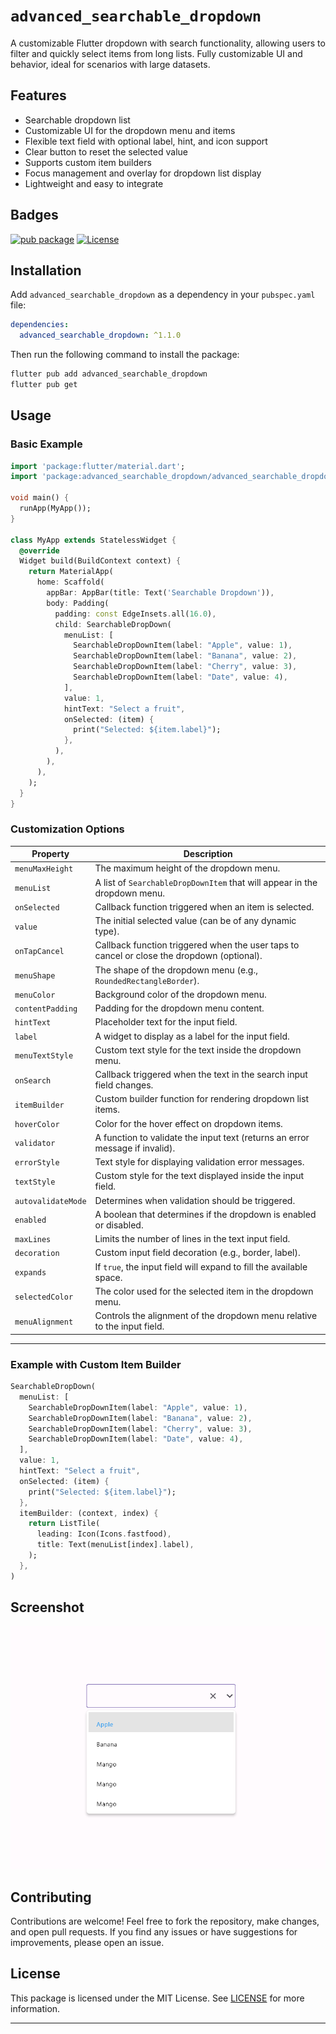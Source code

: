 
# `advanced_searchable_dropdown`

A customizable Flutter dropdown with search functionality, allowing users to filter and quickly select items from long lists. Fully customizable UI and behavior, ideal for scenarios with large datasets.

## Features

- Searchable dropdown list
- Customizable UI for the dropdown menu and items
- Flexible text field with optional label, hint, and icon support
- Clear button to reset the selected value
- Supports custom item builders
- Focus management and overlay for dropdown list display
- Lightweight and easy to integrate

## Badges

[![pub package](https://img.shields.io/pub/v/advanced_searchable_dropdown.svg)](https://pub.dev/packages/advanced_searchable_dropdown)
[![License](https://img.shields.io/badge/License-MIT-blue.svg)](https://opensource.org/licenses/MIT)

## Installation

Add `advanced_searchable_dropdown` as a dependency in your `pubspec.yaml` file:

```yaml
dependencies:
  advanced_searchable_dropdown: ^1.1.0
```

Then run the following command to install the package:

```bash
flutter pub add advanced_searchable_dropdown
flutter pub get
```

## Usage

### Basic Example

```dart
import 'package:flutter/material.dart';
import 'package:advanced_searchable_dropdown/advanced_searchable_dropdown.dart';

void main() {
  runApp(MyApp());
}

class MyApp extends StatelessWidget {
  @override
  Widget build(BuildContext context) {
    return MaterialApp(
      home: Scaffold(
        appBar: AppBar(title: Text('Searchable Dropdown')),
        body: Padding(
          padding: const EdgeInsets.all(16.0),
          child: SearchableDropDown(
            menuList: [
              SearchableDropDownItem(label: "Apple", value: 1),
              SearchableDropDownItem(label: "Banana", value: 2),
              SearchableDropDownItem(label: "Cherry", value: 3),
              SearchableDropDownItem(label: "Date", value: 4),
            ],
            value: 1,
            hintText: "Select a fruit",
            onSelected: (item) {
              print("Selected: ${item.label}");
            },
          ),
        ),
      ),
    );
  }
}
```

### Customization Options

| Property                 | Description                                                  |
|-----------------|-----------------------------------------------------------------------
| `menuMaxHeight`          | The maximum height of the dropdown menu.                                                              |
| `menuList`               | A list of `SearchableDropDownItem` that will appear in the dropdown menu.                             |
| `onSelected`             | Callback function triggered when an item is selected.                                                |
| `value`                  | The initial selected value (can be of any dynamic type).                                              |
| `onTapCancel`            | Callback function triggered when the user taps to cancel or close the dropdown (optional).            |
| `menuShape`              | The shape of the dropdown menu (e.g., `RoundedRectangleBorder`).                                      |
| `menuColor`              | Background color of the dropdown menu.                                                               |
| `contentPadding`         | Padding for the dropdown menu content.                                                               |
| `hintText`               | Placeholder text for the input field.                                                                |
| `label`                  | A widget to display as a label for the input field.                                                  |
| `menuTextStyle`          | Custom text style for the text inside the dropdown menu.                                              |
| `onSearch`               | Callback triggered when the text in the search input field changes.                                  |
| `itemBuilder`            | Custom builder function for rendering dropdown list items.                                           |
| `hoverColor`             | Color for the hover effect on dropdown items.                                                        |
| `validator`              | A function to validate the input text (returns an error message if invalid).                         |
| `errorStyle`             | Text style for displaying validation error messages.                                                |
| `textStyle`              | Custom style for the text displayed inside the input field.                                          |
| `autovalidateMode`       | Determines when validation should be triggered.                                                      |
| `enabled`                | A boolean that determines if the dropdown is enabled or disabled.                                    |
| `maxLines`               | Limits the number of lines in the text input field.                                                  |
| `decoration`             | Custom input field decoration (e.g., border, label).                                                 |
| `expands`                | If `true`, the input field will expand to fill the available space.                                  |
| `selectedColor`          | The color used for the selected item in the dropdown menu.                                           |
| `menuAlignment`          | Controls the alignment of the dropdown menu relative to the input field.                             |

---

### Example with Custom Item Builder

```dart
SearchableDropDown(
  menuList: [
    SearchableDropDownItem(label: "Apple", value: 1),
    SearchableDropDownItem(label: "Banana", value: 2),
    SearchableDropDownItem(label: "Cherry", value: 3),
    SearchableDropDownItem(label: "Date", value: 4),
  ],
  value: 1,
  hintText: "Select a fruit",
  onSelected: (item) {
    print("Selected: ${item.label}");
  },
  itemBuilder: (context, index) {
    return ListTile(
      leading: Icon(Icons.fastfood),
      title: Text(menuList[index].label),
    );
  },
)
```

## Screenshot

![Dropdown Example](assets/dropdown.png)
## Contributing

Contributions are welcome! Feel free to fork the repository, make changes, and open pull requests. If you find any issues or have suggestions for improvements, please open an issue.

## License

This package is licensed under the MIT License. See [LICENSE](LICENSE) for more information.

---
